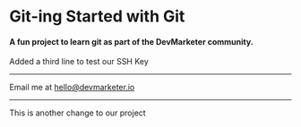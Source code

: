 # Git-ing Started with Git

#### A fun project to learn git as part of the **DevMarketer** community.

Added a third line to test our SSH Key

---

Email me at [hello@devmarketer.io](Mailto:hello@devmarketer.io)

---

This is another change to our project
